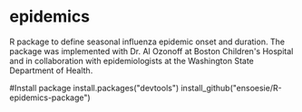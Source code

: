 # epidemics

R package to define seasonal influenza epidemic onset and duration. The package was implemented with Dr. Al Ozonoff at Boston Children's Hospital and in collaboration with epidemiologists at the Washington State Department of Health.


#Install package 
install.packages("devtools") 
install_github("ensoesie/R-epidemics-package")
